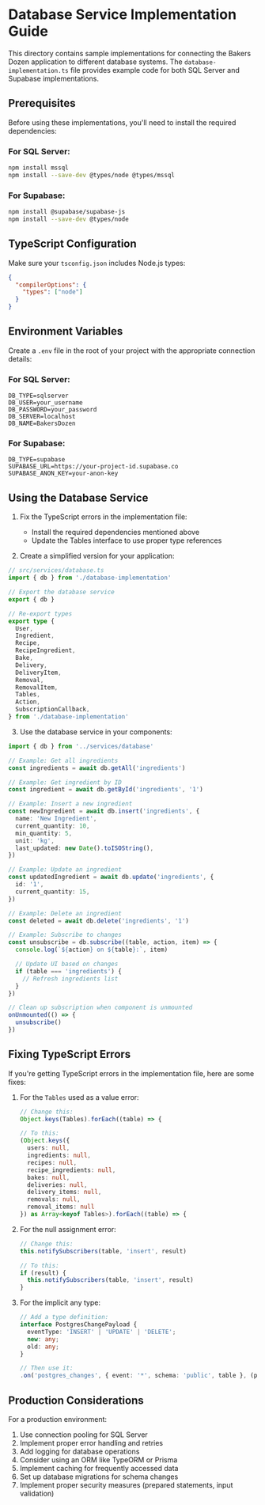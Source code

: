 # Database Service Implementation Guide

This directory contains sample implementations for connecting the Bakers Dozen application to different database systems. The `database-implementation.ts` file provides example code for both SQL Server and Supabase implementations.

## Prerequisites

Before using these implementations, you'll need to install the required dependencies:

### For SQL Server:

```bash
npm install mssql
npm install --save-dev @types/node @types/mssql
```

### For Supabase:

```bash
npm install @supabase/supabase-js
npm install --save-dev @types/node
```

## TypeScript Configuration

Make sure your `tsconfig.json` includes Node.js types:

```json
{
  "compilerOptions": {
    "types": ["node"]
  }
}
```

## Environment Variables

Create a `.env` file in the root of your project with the appropriate connection details:

### For SQL Server:

```
DB_TYPE=sqlserver
DB_USER=your_username
DB_PASSWORD=your_password
DB_SERVER=localhost
DB_NAME=BakersDozen
```

### For Supabase:

```
DB_TYPE=supabase
SUPABASE_URL=https://your-project-id.supabase.co
SUPABASE_ANON_KEY=your-anon-key
```

## Using the Database Service

1. Fix the TypeScript errors in the implementation file:

   - Install the required dependencies mentioned above
   - Update the Tables interface to use proper type references

2. Create a simplified version for your application:

```typescript
// src/services/database.ts
import { db } from './database-implementation'

// Export the database service
export { db }

// Re-export types
export type {
  User,
  Ingredient,
  Recipe,
  RecipeIngredient,
  Bake,
  Delivery,
  DeliveryItem,
  Removal,
  RemovalItem,
  Tables,
  Action,
  SubscriptionCallback,
} from './database-implementation'
```

3. Use the database service in your components:

```typescript
import { db } from '../services/database'

// Example: Get all ingredients
const ingredients = await db.getAll('ingredients')

// Example: Get ingredient by ID
const ingredient = await db.getById('ingredients', '1')

// Example: Insert a new ingredient
const newIngredient = await db.insert('ingredients', {
  name: 'New Ingredient',
  current_quantity: 10,
  min_quantity: 5,
  unit: 'kg',
  last_updated: new Date().toISOString(),
})

// Example: Update an ingredient
const updatedIngredient = await db.update('ingredients', {
  id: '1',
  current_quantity: 15,
})

// Example: Delete an ingredient
const deleted = await db.delete('ingredients', '1')

// Example: Subscribe to changes
const unsubscribe = db.subscribe((table, action, item) => {
  console.log(`${action} on ${table}:`, item)

  // Update UI based on changes
  if (table === 'ingredients') {
    // Refresh ingredients list
  }
})

// Clean up subscription when component is unmounted
onUnmounted(() => {
  unsubscribe()
})
```

## Fixing TypeScript Errors

If you're getting TypeScript errors in the implementation file, here are some fixes:

1. For the `Tables` used as a value error:

   ```typescript
   // Change this:
   Object.keys(Tables).forEach((table) => {

   // To this:
   (Object.keys({
     users: null,
     ingredients: null,
     recipes: null,
     recipe_ingredients: null,
     bakes: null,
     deliveries: null,
     delivery_items: null,
     removals: null,
     removal_items: null
   }) as Array<keyof Tables>).forEach((table) => {
   ```

2. For the null assignment error:

   ```typescript
   // Change this:
   this.notifySubscribers(table, 'insert', result)

   // To this:
   if (result) {
     this.notifySubscribers(table, 'insert', result)
   }
   ```

3. For the implicit any type:

   ```typescript
   // Add a type definition:
   interface PostgresChangePayload {
     eventType: 'INSERT' | 'UPDATE' | 'DELETE';
     new: any;
     old: any;
   }

   // Then use it:
   .on('postgres_changes', { event: '*', schema: 'public', table }, (payload: PostgresChangePayload) => {
   ```

## Production Considerations

For a production environment:

1. Use connection pooling for SQL Server
2. Implement proper error handling and retries
3. Add logging for database operations
4. Consider using an ORM like TypeORM or Prisma
5. Implement caching for frequently accessed data
6. Set up database migrations for schema changes
7. Implement proper security measures (prepared statements, input validation)
